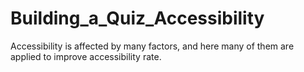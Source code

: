 # Building_a_Quiz_Accessibility
Accessibility is affected by many factors, and here many of them are applied to improve accessibility rate. 
